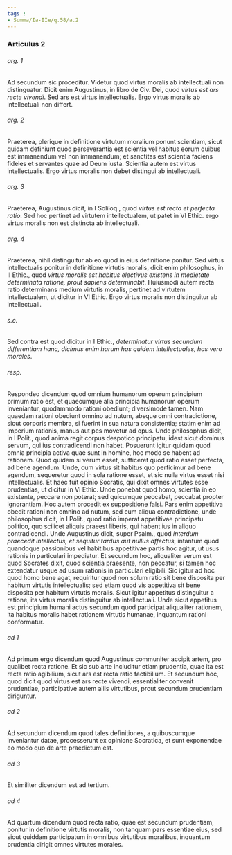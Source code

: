 ```yaml
---
tags : 
- Summa/Ia-IIæ/q.58/a.2
---
```


### Articulus 2

###### arg. 1
Ad secundum sic proceditur. Videtur quod virtus moralis ab intellectuali non distinguatur. Dicit enim Augustinus, in libro de Civ. Dei, quod *virtus est ars recte vivendi*. Sed ars est virtus intellectualis. Ergo virtus moralis ab intellectuali non differt.

###### arg. 2
Praeterea, plerique in definitione virtutum moralium ponunt scientiam, sicut quidam definiunt quod perseverantia est scientia vel habitus eorum quibus est immanendum vel non immanendum; et sanctitas est scientia faciens fideles et servantes quae ad Deum iusta. Scientia autem est virtus intellectualis. Ergo virtus moralis non debet distingui ab intellectuali.

###### arg. 3
Praeterea, Augustinus dicit, in I Soliloq., quod *virtus est recta et perfecta ratio*. Sed hoc pertinet ad virtutem intellectualem, ut patet in VI Ethic. ergo virtus moralis non est distincta ab intellectuali.

###### arg. 4
Praeterea, nihil distinguitur ab eo quod in eius definitione ponitur. Sed virtus intellectualis ponitur in definitione virtutis moralis, dicit enim philosophus, in II Ethic., quod *virtus moralis est habitus electivus existens in medietate determinata ratione, prout sapiens determinabit*. Huiusmodi autem recta ratio determinans medium virtutis moralis, pertinet ad virtutem intellectualem, ut dicitur in VI Ethic. Ergo virtus moralis non distinguitur ab intellectuali.

###### s.c.
Sed contra est quod dicitur in I Ethic., *determinatur virtus secundum differentiam hanc, dicimus enim harum has quidem intellectuales, has vero morales*.

###### resp.
Respondeo dicendum quod omnium humanorum operum principium primum ratio est, et quaecumque alia principia humanorum operum inveniantur, quodammodo rationi obediunt; diversimode tamen. Nam quaedam rationi obediunt omnino ad nutum, absque omni contradictione, sicut corporis membra, si fuerint in sua natura consistentia; statim enim ad imperium rationis, manus aut pes movetur ad opus. Unde philosophus dicit, in I Polit., quod anima regit corpus despotico principatu, idest sicut dominus servum, qui ius contradicendi non habet. Posuerunt igitur quidam quod omnia principia activa quae sunt in homine, hoc modo se habent ad rationem. Quod quidem si verum esset, sufficeret quod ratio esset perfecta, ad bene agendum. Unde, cum virtus sit habitus quo perficimur ad bene agendum, sequeretur quod in sola ratione esset, et sic nulla virtus esset nisi intellectualis. Et haec fuit opinio Socratis, qui dixit omnes virtutes esse prudentias, ut dicitur in VI Ethic. Unde ponebat quod homo, scientia in eo existente, peccare non poterat; sed quicumque peccabat, peccabat propter ignorantiam. Hoc autem procedit ex suppositione falsi. Pars enim appetitiva obedit rationi non omnino ad nutum, sed cum aliqua contradictione, unde philosophus dicit, in I Polit., quod ratio imperat appetitivae principatu politico, quo scilicet aliquis praeest liberis, qui habent ius in aliquo contradicendi. Unde Augustinus dicit, super Psalm., quod *interdum praecedit intellectus, et sequitur tardus aut nullus affectus*, intantum quod quandoque passionibus vel habitibus appetitivae partis hoc agitur, ut usus rationis in particulari impediatur. Et secundum hoc, aliqualiter verum est quod Socrates dixit, quod scientia praesente, non peccatur, si tamen hoc extendatur usque ad usum rationis in particulari eligibili. Sic igitur ad hoc quod homo bene agat, requiritur quod non solum ratio sit bene disposita per habitum virtutis intellectualis; sed etiam quod vis appetitiva sit bene disposita per habitum virtutis moralis. Sicut igitur appetitus distinguitur a ratione, ita virtus moralis distinguitur ab intellectuali. Unde sicut appetitus est principium humani actus secundum quod participat aliqualiter rationem, ita habitus moralis habet rationem virtutis humanae, inquantum rationi conformatur.

###### ad 1
Ad primum ergo dicendum quod Augustinus communiter accipit artem, pro qualibet recta ratione. Et sic sub arte includitur etiam prudentia, quae ita est recta ratio agibilium, sicut ars est recta ratio factibilium. Et secundum hoc, quod dicit quod virtus est ars recte vivendi, essentialiter convenit prudentiae, participative autem aliis virtutibus, prout secundum prudentiam diriguntur.

###### ad 2
Ad secundum dicendum quod tales definitiones, a quibuscumque inveniantur datae, processerunt ex opinione Socratica, et sunt exponendae eo modo quo de arte praedictum est.

###### ad 3
Et similiter dicendum est ad tertium.

###### ad 4
Ad quartum dicendum quod recta ratio, quae est secundum prudentiam, ponitur in definitione virtutis moralis, non tanquam pars essentiae eius, sed sicut quiddam participatum in omnibus virtutibus moralibus, inquantum prudentia dirigit omnes virtutes morales.

